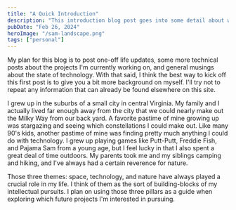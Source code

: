 ```yaml
---
title: "A Quick Introduction"
description: "This introduction blog post goes into some detail about what I plan to use this blog for."
pubDate: "Feb 26, 2024"
heroImage: "/sam-landscape.png"
tags: ["personal"]
---
```


My plan for this blog is to post one-off life updates, some more technical posts about the projects I'm 
currently working on, and general musings about the state of technology. With that said, I think the
best way to kick off this first post is to give you a bit more background on myself. I'll try not to repeat
any information that can already be found elsewhere on this site.

I grew up in the suburbs of a small city in central Virginia. My family and I actually lived far enough away 
from the city that we could nearly make out the Milky Way from our back yard. A favorite pastime of mine growing
up was stargazing and seeing which constellations I could make out. Like many 90's kids, another pastime of mine 
was finding pretty much anything I could do with technology. I grew up playing games like Putt-Putt, Freddie Fish, 
and Pajama Sam from a young age, but I feel lucky in that I also spent a great deal of time outdoors. My parents took me and my siblings camping and hiking, and I've always had a certain reverence for nature.

Those three themes: space, technology, and nature have always played a crucial role in my life. I think of them as the sort of building-blocks of my intellectual pursuits. I plan on using those three pillars as a guide when exploring which future projects I'm interested in pursuing.





